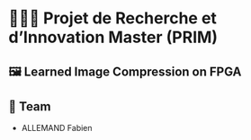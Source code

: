 # 👨🏻‍🔬 Projet de Recherche et d’Innovation Master (PRIM)

## 🖼️ Learned Image Compression on FPGA

## 👥 Team
- ALLEMAND Fabien